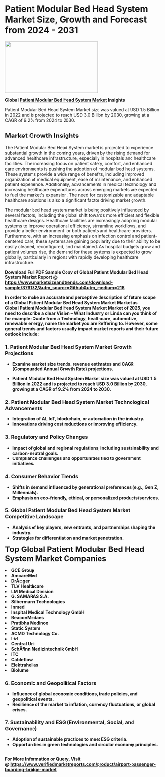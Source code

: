 <H1>Patient Modular Bed Head System Market Size, Growth and Forecast from 2024 - 2031</H1><img class="aligncenter size-medium wp-image-584254" src="https://thirdeyenews.in/wp-content/uploads/2024/09/Global-Market-Research-300x168.jpeg" alt="" width="300" height="168" /><p><strong>Global&nbsp;<a href="https://www.marketsizeandtrends.com/download-sample/376132/&amp;utm_source=Github&utm_medium=216">Patient Modular Bed Head System Market</a> Insights</strong></p><p>Patient Modular Bed Head System Market size was valued at USD 1.5 Billion in 2022 and is projected to reach USD 3.0 Billion by 2030, growing at a CAGR of 9.2% from 2024 to 2030.</p><p><h2>Market Growth Insights</h2> <p>The Patient Modular Bed Head System market is projected to experience substantial growth in the coming years, driven by the rising demand for advanced healthcare infrastructure, especially in hospitals and healthcare facilities. The increasing focus on patient safety, comfort, and enhanced care environments is pushing the adoption of modular bed head systems. These systems provide a wide range of benefits, including improved organization of medical equipment, ease of maintenance, and enhanced patient experience. Additionally, advancements in medical technology and increasing healthcare expenditures across emerging markets are expected to fuel the market's expansion. The need for customizable and adaptable healthcare solutions is also a significant factor driving market growth.</p> <p><strong></strong></p> <p>The modular bed head system market is being positively influenced by several factors, including the global shift towards more efficient and flexible healthcare designs. Healthcare facilities are increasingly adopting modular systems to improve operational efficiency, streamline workflows, and provide a better environment for both patients and healthcare providers. Furthermore, with an increasing emphasis on infection control and patient-centered care, these systems are gaining popularity due to their ability to be easily cleaned, reconfigured, and maintained. As hospital budgets grow and patient volumes rise, the demand for these systems is expected to grow globally, particularly in regions with rapidly developing healthcare infrastructure.</p> <p><strong></p><p><span class=""><strong>Download Full PDF Sample Copy of Global Patient Modular Bed Head System Market Report</strong> @ <a href="https://www.marketsizeandtrends.com/download-sample/376132/&amp;utm_source=Github&utm_medium=216" target="_blank">https://www.marketsizeandtrends.com/download-sample/376132/&amp;utm_source=Github&utm_medium=216</a></span></p><p>In order to make an accurate and perceptive description of future scope of a Global&nbsp;Patient Modular Bed Head System Market Market as Global&nbsp;Patient Modular Bed Head System Market Market of 2025, you need to describe a clear Vision &ndash; What Industry or Linda can you think of for example: Quote from a Technology, healthcare, automotive, renewable energy, name the market you are Reffering to. However, some general trends and factors usually impact market reports and their future outlook include:</p><h3>1.&nbsp;<strong>Patient Modular Bed Head System Market Growth Projections</strong></h3><ul><li>Examine market size trends, revenue estimates and CAGR (Compounded Annual Growth Rate) projections.</li><li><p>Patient Modular Bed Head System Market size was valued at USD 1.5 Billion in 2022 and is projected to reach USD 3.0 Billion by 2030, growing at a CAGR of 9.2% from 2024 to 2030.</p></li></ul><h3>2.&nbsp;<strong>Patient Modular Bed Head System Market Technological Advancements</strong></h3><ul><li>Integration of AI, IoT, blockchain, or automation in the industry.</li><li>Innovations driving cost reductions or improving efficiency.</li></ul><h3>3.&nbsp;<strong>Regulatory and Policy Changes</strong></h3><ul><li>Impact of global and regional regulations, including sustainability and carbon-neutral goals.</li><li>Compliance challenges and opportunities tied to government initiatives.</li></ul><h3>4.&nbsp;<strong>Consumer Behavior Trends</strong></h3><ul><li>Shifts in demand influenced by generational preferences (e.g., Gen Z, Millennials).</li><li>Emphasis on eco-friendly, ethical, or personalized products/services.</li></ul><h3>5.&nbsp;<strong>Global Patient Modular Bed Head System Market Competitive Landscape</strong></h3><ul><li>Analysis of key players, new entrants, and partnerships shaping the industry.</li><li>Strategies for differentiation and market penetration.</li></ul><p data-pm-slice="1 1 []"><span style="color: inherit; font-family: inherit; font-size: 25px;">Top Global Patient Modular Bed Head System Market Companies</span></p><div class="" data-test-id=""><p><li>GCE Group</li><li> AmcareMed</li><li> DrÃ¤ger</li><li> TLV Healthcare</li><li> LM Medical Division</li><li> G. SAMARAS S.A.</li><li> Silbermann Technologies</li><li> Inmed</li><li> Inspital Medical Technology GmbH</li><li> BeaconMedaes</li><li> Pratibha Medinox</li><li> Static System</li><li> ACMD Technology Co.</li><li> Ltd</li><li> Central Uni</li><li> SchÃ¶nn Medizintechnik GmbH</li><li> ITC</li><li> Cableflow</li><li> Elektrahellas</li><li> Biolume</li></p></div><h3>6.&nbsp;<strong>Economic and Geopolitical Factors</strong></h3><ul><li>Influence of global economic conditions, trade policies, and geopolitical events.</li><li>Resilience of the market to inflation, currency fluctuations, or global crises.</li></ul><h3>7.&nbsp;<strong>Sustainability and ESG (Environmental, Social, and Governance)</strong></h3><ul><li>Adoption of sustainable practices to meet ESG criteria.</li><li>Opportunities in green technologies and circular economy principles.</li></ul><h2><strong style="font-size: 14px;">For More Information or Query, Visit @&nbsp;</strong><a style="background-color: #ffffff; font-size: 14px;" href="https://www.marketsizeandtrends.com/report/patient-modular-bed-head-system-market/" target="_blank">https://www.verifiedmarketreports.com/product/airport-passenger-boarding-bridge-market</a></h2>
